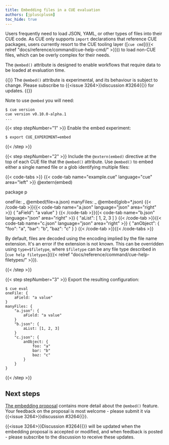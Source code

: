 ```yaml
---
title: Embedding files in a CUE evaluation
authors: [jpluscplusm]
toc_hide: true
---
```


Users frequently need to load JSON, YAML, or other types of files into their CUE
code. As CUE only supports `import` declarations that reference CUE packages,
users currently resort to the CUE tooling layer ([`cue cmd`]({{< relref
"docs/reference/command/cue-help-cmd/" >}})) to load non-CUE files, which can be
overly complex for their needs.

The `@embed()` attribute is designed to enable workflows that require data to
be loaded at evaluation time.

{{<info>}}
The `@embed()` attribute is experimental, and its behaviour is subject to change.
Please subscribe to {{<issue 3264>}}discussion #3264{{</issue>}} for updates.
{{</info>}}

Note to use `@embed` you will need:

```text { title="TERMINAL" codeToCopy="Y3VlIHZlcnNpb24=" }
$ cue version
cue version v0.10.0-alpha.1
...
```

{{< step stepNumber="1" >}}
Enable the embed experiment:

```text { title="TERMINAL" codeToCopy="ZXhwb3J0IENVRV9FWFBFUklNRU5UPWVtYmVk" }
$ export CUE_EXPERIMENT=embed
```
{{< /step >}}

{{< step stepNumber="2" >}}
Include the `@extern(embed)` directive at the top of each CUE file that the
`@embed()` attribute. Use `@embed()` to embed either a single named file or a
glob identifying multiple files:

{{< code-tabs >}}
{{< code-tab name="example.cue" language="cue" area="left" >}}
@extern(embed)

package p

oneFile:   _ @embed(file=a.json)
manyFiles: _ @embed(glob=*.json)
{{< /code-tab >}}{{< code-tab name="a.json" language="json" area="right" >}}
{
    "aField": "a value"
}
{{< /code-tab >}}{{< code-tab name="b.json" language="json" area="right" >}}
{
    "aList": [
        1,
        2,
        3
    ]
}
{{< /code-tab >}}{{< code-tab name="c.json" language="json" area="right" >}}
{
    "anObject": {
        "foo": "a",
        "bar": "b",
        "baz": "c"
    }
}
{{< /code-tab >}}{{< /code-tabs >}}

By default, files are decoded using the encoding implied by the file name
extension. It's an error if the extension is not known. This can be overridden
using `type=$filetype`, where `$filetype` can be any file type described in [`cue
help filetypes`]({{< relref "docs/reference/command/cue-help-filetypes/" >}}).

{{< /step >}}

{{< step stepNumber="3" >}}
Export the resulting configuration:

```text { title="TERMINAL" codeToCopy="Y3VlIGV2YWw=" }
$ cue eval
oneFile: {
    aField: "a value"
}
manyFiles: {
    "a.json": {
        aField: "a value"
    }
    "b.json": {
        aList: [1, 2, 3]
    }
    "c.json": {
        anObject: {
            foo: "a"
            bar: "b"
            baz: "c"
        }
    }
}
```
{{< /step >}}

## Next steps

[The embedding
proposal](https://github.com/cue-lang/proposal/blob/main/designs/3264-embed.md)
contains more detail about the `@embed()` feature. Your feedback on the proposal
is most welcome - please submit it via {{<issue 3264>}}discussion
#3264{{</issue>}}.

{{<issue 3264>}}Discussion #3264{{</issue>}} will be updated when the embedding
proposal is accepted or modified, and when feedback is posted - please subscribe
to the discussion to receive these updates.
